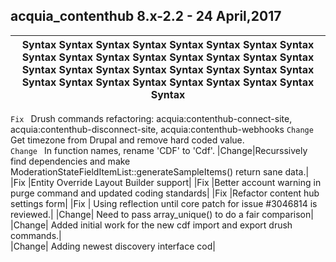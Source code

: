## acquia_contenthub 8.x-2.2 - 24 April,2017
| Syntax Syntax Syntax Syntax Syntax Syntax Syntax Syntax Syntax Syntax Syntax Syntax Syntax Syntax Syntax Syntax Syntax Syntax Syntax Syntax Syntax Syntax Syntax Syntax Syntax Syntax Syntax Syntax Syntax Syntax Syntax Syntax Syntax|                                                                    
|-----------------------------------------------------------------------------------------------------------------------------|

```Fix ```  Drush commands refactoring: acquia:contenthub-connect-site, acquia:contenthub-disconnect-site, acquia:contenthub-webhooks
```Change```  Get timezone from Drupal and remove hard coded value.                                                                  
```Change ``` In function names, rename 'CDF' to 'Cdf'.
|Change|Recurssively find dependencies and make ModerationStateFieldItemList::generateSampleItems() return sane data.|
|Fix   |Entity Override Layout Builder support|
|Fix   |Better account warning in purge command and updated coding standards|
|Fix   |Refactor content hub settings form|
|Fix   | Using reflection until core patch for issue #3046814 is reviewed.|
|Change|  Need to pass array_unique() to do a fair comparison|
|Change|  Added initial work for the new cdf import and export drush commands.|   
|Change| Adding newest discovery interface cod|  
